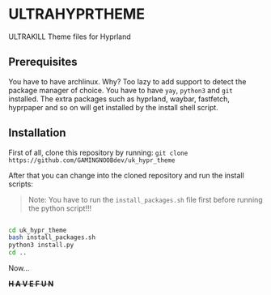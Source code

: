 # ULTRAHYPRTHEME
ULTRAKILL Theme files for Hyprland

## Prerequisites
You have to have archlinux. Why? Too lazy to add support to detect the package manager of choice.
You have to have `yay`, `python3` and `git` installed.
The extra packages such as hyprland, waybar, fastfetch, hyprpaper and so on will get installed by the install shell script.

## Installation
First of all, clone this repository by running:
`git clone https://github.com/GAMINGNOOBdev/uk_hypr_theme`

After that you can change into the cloned repository and run the install scripts:
> Note: You have to run the `install_packages.sh` file first before running the python script!!!
```bash

cd uk_hypr_theme
bash install_packages.sh
python3 install.py
cd ..

```

Now...

<s><b> H A V E   F U N </b></s>
